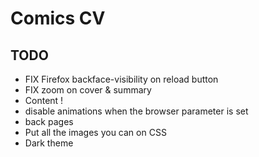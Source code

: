 # Comics CV

## TODO
- FIX Firefox backface-visibility on reload button
- FIX zoom on cover & summary
- Content !
- disable animations when the browser parameter is set
- back pages
- Put all the images you can on CSS
- Dark theme
